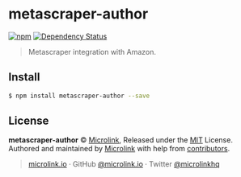 # metascraper-author

[![npm](https://img.shields.io/npm/v/metascraper-author.svg?style=flat-square)](https://www.npmjs.com/package/metascraper-author)
[![Dependency Status](https://david-dm.org/microlinkhq/metascraper.svg?path=packages/metascraper-author&style=flat-square)](https://david-dm.org/microlinkhq/metascraper?path=packages/metascraper-author)

> Metascraper integration with Amazon.

## Install

```bash
$ npm install metascraper-author --save
```

## License

**metascraper-author** © [Microlink](https://microlink.io), Released under the [MIT](https://github.com/microlinkhq/metascraper/blob/master/LICENSE.md) License.<br>
Authored and maintained by [Microlink](https://microlink.io) with help from [contributors](https://github.com/microlinkhq/metascraper/contributors).

> [microlink.io](https://microlink.io) · GitHub [@microlink.io](https://github.com/microlinkhq) · Twitter [@microlinkhq](https://twitter.com/microlinkhq)
